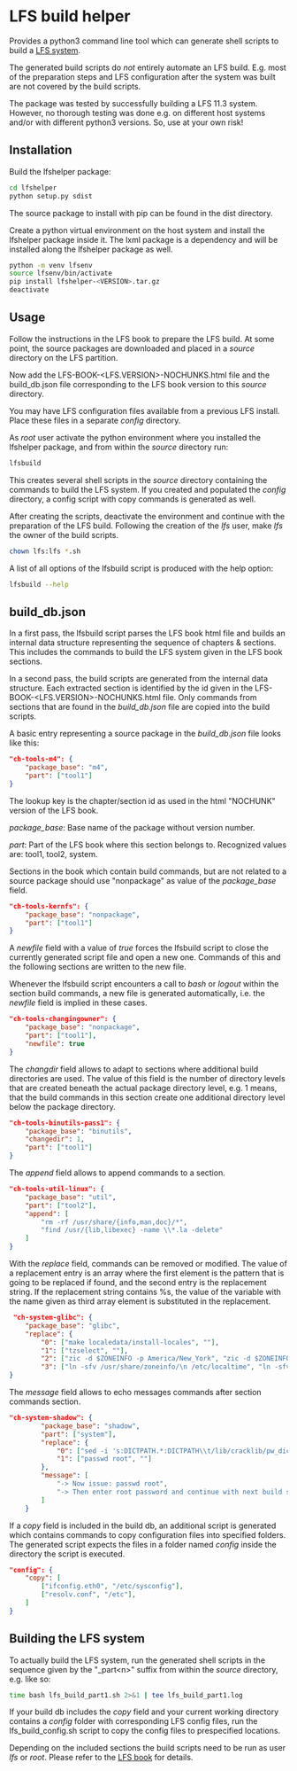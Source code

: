 # LFS build helper

Provides a python3 command line tool which can generate shell scripts to build a [LFS system](https://www.linuxfromscratch.org/).

The generated build scripts do *not* entirely automate an LFS build. E.g. most of the preparation steps and LFS configuration after the system was built are not covered by the build scripts.

The package was tested by successfully building a LFS 11.3 system. However, no thorough testing was done e.g. on different host systems and/or with different python3 versions. So, use at your own risk!

## Installation
Build the lfshelper package:
```sh
cd lfshelper
python setup.py sdist
```
The source package to install with pip can be found in the dist directory.

Create a python virtual environment on the host system and install the lfshelper package inside it. The lxml package is a dependency and will be installed along the lfshelper package as well.
```sh
python -m venv lfsenv
source lfsenv/bin/activate
pip install lfshelper-<VERSION>.tar.gz
deactivate
```
## Usage
Follow the instructions in the LFS book to prepare the LFS build. At some point, the source packages are downloaded and placed in a *source* directory on the LFS partition.

Now add the LFS-BOOK-<LFS.VERSION>-NOCHUNKS.html file and the build_db.json file corresponding to the LFS book version to this *source* directory.

You may have LFS configuration files available from a previous LFS install. Place these files in a separate *config* directory. 

As *root* user activate the python environment where you installed the lfshelper package, and from within the *source* directory run:

```sh
lfsbuild
```
This creates several shell scripts in the *source* directory containing the commands to build the LFS system. If you created and populated the *config* directory, a config script with copy commands is generated as well.

After creating the scripts, deactivate the environment and continue with the preparation of the LFS build. Following the creation of the *lfs* user, make *lfs* the owner of the build scripts.

```sh
chown lfs:lfs *.sh
```

A list of all options of the lfsbuild script is produced with the help option:
```sh
lfsbuild --help
```

## build_db.json
In a first pass, the lfsbuild script parses the LFS book html file and builds an internal data structure representing the sequence of chapters & sections. This includes the commands to build the LFS system given in the LFS book sections.

In a second pass, the build scripts are generated from the internal data structure. Each extracted section is identified by the id given in the LFS-BOOK-<LFS.VERSION>-NOCHUNKS.html file. Only commands from sections that are found in the *build_db.json* file are copied into the build scripts.

A basic entry representing a source package in the *build_db.json* file looks like this:

```json
"ch-tools-m4": {
    "package_base": "m4",
    "part": ["tool1"]
}
```
The lookup key is the chapter/section id as used in the html "NOCHUNK" version of the LFS book.

*package_base*: Base name of the package without version number.

*part*: Part of the LFS book where this section belongs to. Recognized values are: tool1, tool2, system.

Sections in the book which contain build commands, but are not related to a source package should use "nonpackage" as value of the *package_base* field.

```json
"ch-tools-kernfs": {
    "package_base": "nonpackage",
    "part": ["tool1"]
}
```
A *newfile* field with a value of *true* forces the lfsbuild script to close the currently generated script file and open a new one. Commands of this and the following sections are written to the new file.

Whenever the lfsbuild script encounters a call to *bash* or *logout* within the section build commands, a new file is generated automatically, i.e. the *newfile* field is implied in these cases.

```json
"ch-tools-changingowner": {
    "package_base": "nonpackage",
    "part": ["tool1"],
    "newfile": true
}
```
The *changdir* field allows to adapt to sections where additional build directories are used. The value of this field is the number of directory levels that are created beneath the actual package directory level, e.g. 1 means, that the build commands in this section create one additional directory level below the package directory.
```json
"ch-tools-binutils-pass1": {
    "package_base": "binutils",
    "changedir": 1,
    "part": ["tool1"]
}
```

The *append* field allows to append commands to a section.
```json
"ch-tools-util-linux": {
    "package_base": "util",
    "part": ["tool2"],
    "append": [
        "rm -rf /usr/share/{info,man,doc}/*",
        "find /usr/{lib,libexec} -name \\*.la -delete"
    ]
}
```

With the *replace* field, commands can be removed or modified. The value of a replacement entry is an array where the first element is the pattern that is going to be replaced if found, and the second entry is the replacement string. If the replacement string contains %s, the value of the variable with the name given as third array element is substituted in the replacement.
```json
 "ch-system-glibc": {
    "package_base": "glibc",
    "replace": {
        "0": ["make localedata/install-locales", ""],
        "1": ["tzselect", ""],
        "2": ["zic -d $ZONEINFO -p America/New_York", "zic -d $ZONEINFO -p %s", "timezone"],
        "3": ["ln -sfv /usr/share/zoneinfo/\n /etc/localtime", "ln -sfv /usr/share/zoneinfo/%s /etc/localtime", "timezone"]
}
```
The *message* field allows to echo messages commands after section commands section.
```json
"ch-system-shadow": {
        "package_base": "shadow",
        "part": ["system"],
        "replace": {
            "0": ["sed -i 's:DICTPATH.*:DICTPATH\\t/lib/cracklib/pw_dict:' etc/login.defs", ""],
            "1": ["passwd root", ""]
        },
        "message": [
            "-> Now issue: passwd root",
            "-> Then enter root password and continue with next build script"
        ]
    }
```

If a *copy* field is included in the build db, an additional script is generated which contains commands to copy configuration files into specified folders. The generated 
script expects the files in a folder named *config* inside the directory the script is
executed.
```json
"config": {
	"copy": [
		["ifconfig.eth0", "/etc/sysconfig"],
		["resolv.conf", "/etc"],
	]
}
```


## Building the LFS system
To actually build the LFS system, run the generated shell scripts in the sequence given by the "_part\<n>" suffix from within the *source* directory, e.g. like so:
```sh
time bash lfs_build_part1.sh 2>&1 | tee lfs_build_part1.log
```

If your build db includes the *copy* field and your current working directory contains a *config* folder with corresponding LFS config files, run the lfs_build_config.sh script to
copy the config files to prespecified locations. 

Depending on the included sections the build scripts need to be run as user *lfs* or *root*. Please refer to the [LFS book](https://www.linuxfromscratch.org/) for details.
